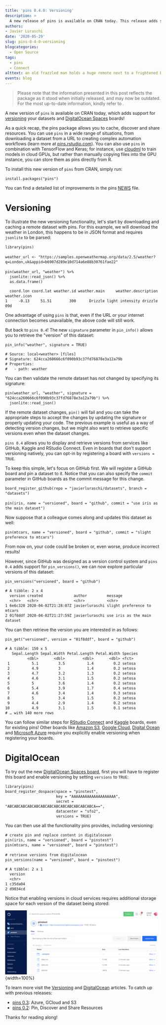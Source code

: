 ```yaml
---
title: 'pins 0.4.0: Versioning'
description: > 
  A new release of pins is available on CRAN today. This release adds support to time travel across dataset versions, which improves collaboration and protects your code from breaking when remote resources change unexpectedly.
authors: 
- Javier Luraschi
date: '2020-05-29'
slug: pins-0-4-0-versioning
blogcategories:
  - Open Source
tags:
  - pins
  - Connect
alttext: an old frazzled man holds a huge remote next to a frightened boy
events: blog
---
```


<blockquote>
<p class="body-md-regular body-sm-regular">
Please note that the information presented in this post reflects the package as it stood when initially released, and may now be outdated. For the most up-to-date information, kindly refer to <https://pins.rstudio.com/>.
</p>
</blockquote>

A new version of `pins` is available on CRAN today, which adds support for [versioning](http://pins.rstudio.com/articles/advanced-versions.html) your datasets and [DigitalOcean Spaces](http://pins.rstudio.com/articles/boards-dospace.html) boards!

As a quick recap, the pins package allows you to cache, discover and share resources. You can use `pins` in a wide range of situations, from downloading a dataset from a URL to creating complex automation workflows (learn more at [pins.rstudio.com](https://pins.rstudio.com)). You can also use `pins` in combination with TensorFlow and Keras; for instance, use [cloudml](https://tensorflow.rstudio.com/tools/cloudml) to train models in cloud GPUs, but rather than manually copying files into the GPU instance, you can store them as pins directly from R.

To install this new version of `pins` from CRAN, simply run:

```
install.packages("pins")
```

You can find a detailed list of improvements in the pins [NEWS](https://github.com/rstudio/pins/blob/master/NEWS.md) file.

# Versioning

To illustrate the new versioning functionality, let's start by downloading and caching a remote dataset with pins. For this example, we will download the weather in London, this happens to be in JSON format and requires `jsonlite` to be parsed:

```
library(pins)

weather_url <- "https://samples.openweathermap.org/data/2.5/weather?q=London,uk&appid=b6907d289e10d714a6e88b30761fae22"

pin(weather_url, "weather") %>%
  jsonlite::read_json() %>%
  as.data.frame()
```
```
  coord.lon coord.lat weather.id weather.main     weather.description weather.icon
1     -0.13     51.51        300      Drizzle light intensity drizzle          09d
```

One advantage of using `pins` is that, even if the URL or your internet connection becomes unavailable, the above code will still work.

But back to `pins 0.4`! The new `signature` parameter in `pin_info()` allows you to retrieve the "version" of this dataset:

```
pin_info("weather", signature = TRUE)
```
```
# Source: local<weather> [files]
# Signature: 624cca260666c6f090b93c37fd76878e3a12a79b
# Properties:
#   - path: weather
```

You can then validate the remote dataset has not changed by specifying its signature:

```
pin(weather_url, "weather", signature = "624cca260666c6f090b93c37fd76878e3a12a79b") %>%
  jsonlite::read_json()
```

If the remote dataset changes, `pin()` will fail and you can take the appropriate steps to accept the changes by updating the signature or properly updating your code. The previous example is useful as a way of detecting version changes, but we might also want to retrieve specific versions even when the dataset changes.

`pins 0.4` allows you to display and retrieve versions from services like GitHub, Kaggle and RStudio Connect. Even in boards that don't support versioning natively, you can opt-in by registering a board with `versions = TRUE`.

To keep this simple, let's focus on GitHub first. We will register a GitHub board and pin a dataset to it. Notice that you can also specify the `commit` parameter in GitHub boards as the commit message for this change.

```
board_register_github(repo = "javierluraschi/datasets", branch = "datasets")

pin(iris, name = "versioned", board = "github", commit = "use iris as the main dataset")
```

Now suppose that a colleague comes along and updates this dataset as well:

```
pin(mtcars, name = "versioned", board = "github", commit = "slight preference to mtcars")
```

From now on, your code could be broken or, even worse, produce incorrect results!

However, since GitHub was designed as a version control system and `pins 0.4` adds support for `pin_versions()`, we can now explore particular versions of this dataset:

```
pin_versions("versioned", board = "github")
```
```
# A tibble: 2 x 4
  version created              author         message                     
  <chr>   <chr>                <chr>          <chr>                       
1 6e6c320 2020-04-02T21:28:07Z javierluraschi slight preference to mtcars 
2 01f8ddf 2020-04-02T21:27:59Z javierluraschi use iris as the main dataset
```

You can then retrieve the version you are interested in as follows:

```
pin_get("versioned", version = "01f8ddf", board = "github")
```
```
# A tibble: 150 x 5
   Sepal.Length Sepal.Width Petal.Length Petal.Width Species
          <dbl>       <dbl>        <dbl>       <dbl> <fct>  
 1          5.1         3.5          1.4         0.2 setosa 
 2          4.9         3            1.4         0.2 setosa 
 3          4.7         3.2          1.3         0.2 setosa 
 4          4.6         3.1          1.5         0.2 setosa 
 5          5           3.6          1.4         0.2 setosa 
 6          5.4         3.9          1.7         0.4 setosa 
 7          4.6         3.4          1.4         0.3 setosa 
 8          5           3.4          1.5         0.2 setosa 
 9          4.4         2.9          1.4         0.2 setosa 
10          4.9         3.1          1.5         0.1 setosa 
# … with 140 more rows
```

You can follow similar steps for [RStudio Connect](http://pins.rstudio.com/articles/boards-rsconnect.html) and [Kaggle](http://pins.rstudio.com/articles/boards-kaggle.html) boards, even for existing pins! Other boards like [Amazon S3](http://pins.rstudio.com/articles/boards-s3.html), [Google Cloud](http://pins.rstudio.com/articles/boards-gcloud.html), [Digital Ocean](http://pins.rstudio.com/articles/boards-dospace.html) and [Microsoft Azure](http://pins.rstudio.com/articles/boards-azure.html) require you explicitly enable versioning when registering your boards.

# DigitalOcean

To try out the new [DigitalOcean Spaces board](http://pins.rstudio.com/articles/boards-dospace.html), first you will have to register this board and enable versioning by setting `versions` to `TRUE`:

```
library(pins)
board_register_dospace(space = "pinstest",
                       key = "AAAAAAAAAAAAAAAAAAAA",
                       secret = "ABCABCABCABCABCABCABCABCABCABCABCABCABCA==",
                       datacenter = "sfo2",
                       versions = TRUE)
```

You can then use all the functionality pins provides, including versioning:

```
# create pin and replace content in digitalocean
pin(iris, name = "versioned", board = "pinstest")
pin(mtcars, name = "versioned", board = "pinstest")

# retrieve versions from digitalocean
pin_versions(name = "versioned", board = "pinstest")
```
```
# A tibble: 2 x 1
  version
  <chr>  
1 c35da04
2 d9034cd
```

Notice that enabling versions in cloud services requires additional storage space for each version of the dataset being stored:

![](images/digitalocean-spaces-pins-versioned.png){width=100%}

To learn more visit the [Versioning](http://pins.rstudio.com/articles/advanced-versions.html) and [DigitalOcean](http://pins.rstudio.com/articles/boards-dospace.html) articles. To catch up with previous releases:

- [pins 0.3](https://blog.rstudio.com/2019/11/28/pins-0-3-0-azure-gcloud-and-s3/): Azure, GCloud and S3
- [pins 0.2](https://blog.rstudio.com/2019/09/09/pin-discover-and-share-resources/): Pin, Discover and Share Resources

Thanks for reading along!




